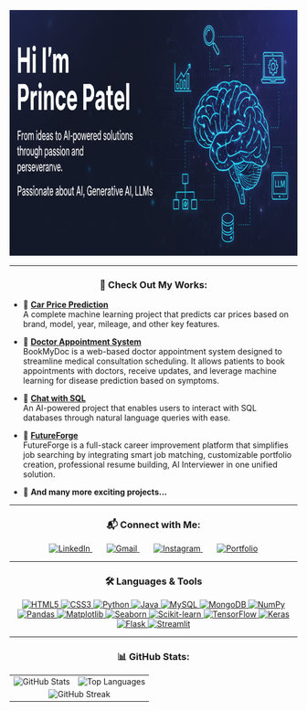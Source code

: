 <p align="center">
  <img src="me.png" alt="Prince Patel Banner" width="930" height="430">
</p>

---

<h3 align="center">🚀 Check Out My Works:</h3>

- 🚗 **[Car Price Prediction](https://github.com/prince2004patel/Car_Price_Prediction)**  
  A complete machine learning project that predicts car prices based on brand, model, year, mileage, and other key features.  

- 🏥 **[Doctor Appointment System](https://github.com/prince2004patel/DoctorAppointmentSystem)**  
  BookMyDoc is a web-based doctor appointment system designed to streamline medical consultation scheduling. It allows patients to book appointments with doctors, receive updates, and leverage machine learning for disease prediction based on symptoms. 

- 💬 **[Chat with SQL](https://github.com/prince2004patel/chat-with-sql-db)**  
  An AI-powered project that enables users to interact with SQL databases through natural language queries with ease.  

- 🔮 **[FutureForge](https://github.com/FutureForgeOrg/FutureForge)**  
  FutureForge is a full-stack career improvement platform that simplifies job searching by integrating smart job matching, customizable portfolio creation, professional resume building, AI Interviewer in one unified solution.

- 🔧 **And many more exciting projects...**

---

<h3 align="center">📬 Connect with Me:</h3>
<p align="center">
  <a href="https://www.linkedin.com/in/prince-patel-347537250/" target="_blank" style="margin-right:25px;">
    <img src="https://raw.githubusercontent.com/rahuldkjain/github-profile-readme-generator/master/src/images/icons/Social/linked-in-alt.svg" alt="LinkedIn" height="40" width="40" />
  </a> 
  <a href="mailto:prince1509patel@gmail.com" target="_blank" style="margin-right:25px;">
    <img src="https://cdn-icons-png.flaticon.com/512/732/732200.png" alt="Gmail" height="40" width="40" />
  </a>
  <a href="https://www.instagram.com/prince2004patel/" target="_blank" style="margin-right:25px;">
    <img src="https://cdn-icons-png.flaticon.com/512/2111/2111463.png" alt="Instagram" height="40" width="40" />
  </a>
  <a href="https://princeportfolio-rouge.vercel.app/" target="_blank">
    <img src="https://cdn-icons-png.flaticon.com/512/841/841364.png" alt="Portfolio" height="40" width="40" />
  </a>
</p>

---

<h3 align="center">🛠️ Languages & Tools</h3>
<p align="center">

  <!-- Web Development -->
  <a href="https://www.w3.org/html/" target="_blank">
    <img src="https://img.shields.io/badge/HTML5-E34F26?style=for-the-badge&logo=html5&logoColor=white" alt="HTML5"/>
  </a>
  <a href="https://www.w3schools.com/css/" target="_blank">
    <img src="https://img.shields.io/badge/CSS3-1572B6?style=for-the-badge&logo=css3&logoColor=white" alt="CSS3"/>
  </a>

  <!-- Programming Languages -->
  <a href="https://www.python.org" target="_blank">
    <img src="https://img.shields.io/badge/Python-3776AB?style=for-the-badge&logo=python&logoColor=white" alt="Python"/>
  </a>
  <a href="https://www.java.com" target="_blank">
    <img src="https://img.shields.io/badge/Java-007396?style=for-the-badge&logo=java&logoColor=white" alt="Java"/>
  </a>

  <!-- Databases -->
  <a href="https://www.mysql.com/" target="_blank">
    <img src="https://img.shields.io/badge/MySQL-4479A1?style=for-the-badge&logo=mysql&logoColor=white" alt="MySQL"/>
  </a>
  <a href="https://www.mongodb.com/" target="_blank">
    <img src="https://img.shields.io/badge/MongoDB-47A248?style=for-the-badge&logo=mongodb&logoColor=white" alt="MongoDB"/>
  </a>

  <!-- Data Science & ML -->
  <a href="https://numpy.org/" target="_blank">
    <img src="https://img.shields.io/badge/NumPy-013243?style=for-the-badge&logo=numpy&logoColor=white" alt="NumPy"/>
  </a>
  <a href="https://pandas.pydata.org/" target="_blank">
    <img src="https://img.shields.io/badge/Pandas-150458?style=for-the-badge&logo=pandas&logoColor=white" alt="Pandas"/>
  </a>
  <a href="https://matplotlib.org/" target="_blank">
    <img src="https://img.shields.io/badge/Matplotlib-11557C?style=for-the-badge&logo=matplotlib&logoColor=white" alt="Matplotlib"/>
  </a>
  <a href="https://seaborn.pydata.org/" target="_blank">
    <img src="https://img.shields.io/badge/Seaborn-77AC30?style=for-the-badge&logo=seaborn&logoColor=white" alt="Seaborn"/>
  </a>
  <a href="https://scikit-learn.org/" target="_blank">
    <img src="https://img.shields.io/badge/Scikit--Learn-F7931E?style=for-the-badge&logo=scikit-learn&logoColor=white" alt="Scikit-learn"/>
  </a>
  <a href="https://www.tensorflow.org" target="_blank">
    <img src="https://img.shields.io/badge/TensorFlow-FF6F00?style=for-the-badge&logo=tensorflow&logoColor=white" alt="TensorFlow"/>
  </a>
  <a href="https://keras.io/" target="_blank">
    <img src="https://img.shields.io/badge/Keras-D00000?style=for-the-badge&logo=keras&logoColor=white" alt="Keras"/>
  </a>

  <!-- Frameworks -->
  <a href="https://flask.palletsprojects.com/" target="_blank">
    <img src="https://img.shields.io/badge/Flask-000000?style=for-the-badge&logo=flask&logoColor=white" alt="Flask"/>
  </a>
  <a href="https://streamlit.io/" target="_blank">
    <img src="https://img.shields.io/badge/Streamlit-FF4B4B?style=for-the-badge&logo=streamlit&logoColor=white" alt="Streamlit"/>
  </a>

</p>

---

<h3 align="center">📊 GitHub Stats:</h3>

<div align="center">
  <table>
    <tr>
      <td>
        <img src="https://github-readme-stats.vercel.app/api?username=prince2004patel&show_icons=true&theme=radical" alt="GitHub Stats" />
      </td>
      <td>
        <img src="https://github-readme-stats.vercel.app/api/top-langs?username=prince2004patel&show_icons=true&locale=en&layout=compact&theme=radical" alt="Top Languages" />
      </td>
    </tr>
    <tr>
      <td colspan="2" align="center">
        <img src="https://github-readme-streak-stats.herokuapp.com/?user=prince2004patel&theme=radical" alt="GitHub Streak" />
      </td>
    </tr>
  </table>
</div>
